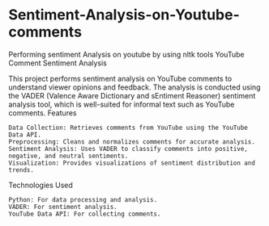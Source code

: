 # Sentiment-Analysis-on-Youtube-comments
Performing sentiment Analysis on youtube by using nltk tools
YouTube Comment Sentiment Analysis

This project performs sentiment analysis on YouTube comments to understand viewer opinions and feedback. The analysis is conducted using the VADER (Valence Aware Dictionary and sEntiment Reasoner) sentiment analysis tool, which is well-suited for informal text such as YouTube comments.
Features

    Data Collection: Retrieves comments from YouTube using the YouTube Data API.
    Preprocessing: Cleans and normalizes comments for accurate analysis.
    Sentiment Analysis: Uses VADER to classify comments into positive, negative, and neutral sentiments.
    Visualization: Provides visualizations of sentiment distribution and trends.

Technologies Used

    Python: For data processing and analysis.
    VADER: For sentiment analysis.
    YouTube Data API: For collecting comments.

